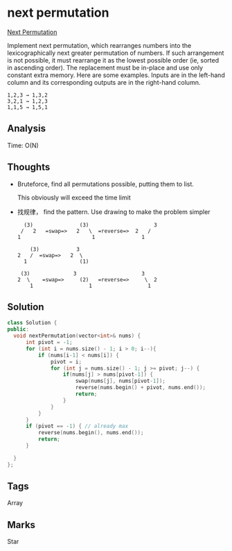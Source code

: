 #  next permutation

[Next Permutation](https://leetcode.com/problems/next-permutation)

Implement next permutation, which rearranges numbers into the lexicographically next greater permutation of numbers. If such arrangement is not possible, it must rearrange it as the lowest possible order \(ie, sorted in ascending order\). The replacement must be in-place and use only constant extra memory. Here are some examples. Inputs are in the left-hand column and its corresponding outputs are in the right-hand column.

```text
1,2,3 → 1,3,2
3,2,1 → 1,2,3
1,1,5 → 1,5,1
```

## Analysis

Time: O\(N\)

## Thoughts
* Bruteforce, find all permutations possible, putting them to list.

    This obviously will exceed the time limit 

* 找规律， find the pattern. Use drawing to make the problem simpler
  ```text
    (3)               (3)                     3
   /   2   =swap=>   2   \  =reverse=>  2   /  
  1                       1               1

      (3)            3
  2   /  =swap=>   2  \
    1                 (1)

   (3)              3                     3
  2  \    =swap=>     (2)   =reverse=>     \  2  
      1                  1                  1
  ```

## Solution
  ```cpp
  class Solution {
  public:
    void nextPermutation(vector<int>& nums) {
        int pivot = -1;
        for (int i = nums.size() - 1; i > 0; i--){
            if (nums[i-1] < nums[i]) {
                pivot = i;
                for (int j = nums.size() - 1; j >= pivot; j--) {
                    if(nums[j] > nums[pivot-1]) {
                        swap(nums[j], nums[pivot-1]);
                        reverse(nums.begin() + pivot, nums.end());
                        return;
                    }
                }
            }
        }
        if (pivot == -1) { // already max
            reverse(nums.begin(), nums.end());
            return;
        }

    }
  };
  ```

## Tags
Array

## Marks
Star

[comment]: <timestamp:2019-08-17>
